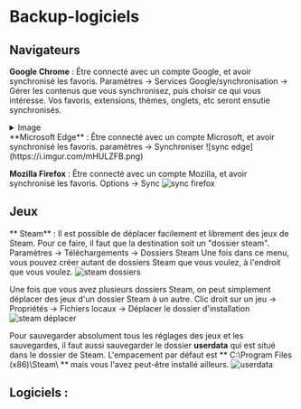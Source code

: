 # Backup-logiciels

## Navigateurs

**Google Chrome** : 
Être connecté avec un compte Google, et avoir synchronisé les favoris. Paramètres -> Services Google/synchronisation -> Gérer les contenus que vous synchronisez, puis choisir ce qui vous intéresse. Vos favoris, extensions, thèmes, onglets, etc seront ensutie synchronisés.
<details>
  <summary>Image</summary> 
  
  ![sync chrome](https://i.imgur.com/Xu7gh0t.png)
  
</details>
**Microsoft Edge** : 
Être connecté avec un compte Microsoft, et avoir synchronisé les favoris.
paramètres -> Synchroniser 
![sync edge](https://i.imgur.com/mHULZFB.png)

**Mozilla Firefox** :
Être connecté avec un compte Mozilla, et avoir synchronisé les favoris.
Options -> Sync
![sync firefox](https://i.imgur.com/01w20de.png)

## Jeux

** Steam** :
Il est possible de déplacer facilement et librement des jeux de Steam. Pour ce faire, il faut que la destination soit un "dossier steam".
Paramètres -> Téléchargements -> Dossiers Steam
Une fois dans ce menu, vous pouvez créer autant de dossiers Steam que vous voulez, à l'endroit que vous voulez.
![steam dossiers](https://i.imgur.com/GWTvvcq.png)

Une fois que vous avez plusieurs dossiers Steam, on peut simplement déplacer des jeux d'un dossier Steam à un autre.
Clic droit sur un jeu -> Propriétés -> Fichiers locaux -> Déplacer le dossier d'installation
![steam déplacer](https://i.imgur.com/M29TObW.png)

Pour sauvegarder absolument tous les réglages des jeux et les sauvegardes, il faut aussi sauvegarder le dossier **userdata** qui est situé dans le dossier de Steam.
L'empacement par défaut est ** C:\Program Files (x86)\Steam\ ** mais vous l'avez peut-être installé ailleurs.
![userdata](https://i.imgur.com/KnLhM1X.gif)
## Logiciels : 
